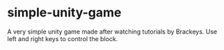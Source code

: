# simple-unity-game
A very simple unity game made after watching tutorials by Brackeys.
Use left and right keys to control the block.
